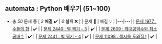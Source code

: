 ## automata : Python 배우기 (51~100)

+ 총 *50* 문제 중 [ *2* **해결**  ✔️ | *0* **실패** ❌ ]
    | 문제 📜 | 해결 💡 |
    |---|---|
    | [문제 1977 : 수들의 합](https://github.com/DevJaepaL/Algorithms/blob/main/BaekJoon/src/PythonSeries2/Solution_1977.java) | ✔️  |
    | [문제 2440 : 별 찍기 - 3](https://github.com/DevJaepaL/Algorithms/blob/main/BaekJoon/src/PythonSeries2/Solution_2440.java) | ✔️  |
    | [문제 2609 : 최대공약수와 최소공배수](https://github.com/DevJaepaL/Algorithms/blob/main/BaekJoon/src/PythonSeries2/Solution_2609.java) | ✔️  |
    | [문제 2441 : 별 찍기 - 4](https://github.com/DevJaepaL/Algorithms/blob/main/BaekJoon/src/PythonSeries2/Solution_2441.java) | ✔️  |
    | [문제 11098 : 첼시를 도와줘 !](https://github.com/DevJaepaL/Algorithms/blob/main/BaekJoon/src/PythonSeries2/Solution_11098.java) | ✔️  |